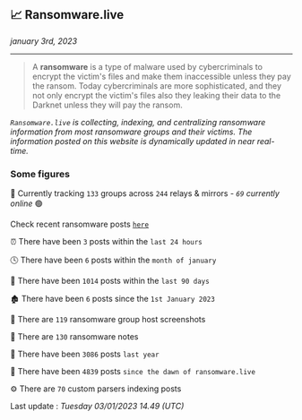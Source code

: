 ## 📈 Ransomware.live
_january 3rd, 2023_

---

> A **ransomware** is a type of malware used by cybercriminals to encrypt the victim's files and make them inaccessible unless they pay the ransom. Today cybercriminals are more sophisticated, and they not only encrypt the victim's files also they leaking their data to the Darknet unless they will pay the ransom.


_`Ransomware.live` is collecting, indexing, and centralizing ransomware information from most ransomware groups and their victims. The information posted on this website is dynamically updated in near real-time._

### Some figures 

🔎 Currently tracking `133` groups across `244` relays & mirrors - _`69` currently online_ 🟢

Check recent ransomware posts [`here`](recentposts.md)


⏰ There have been `3` posts within the `last 24 hours`

🕓 There have been `6` posts within the `month of january`

📅 There have been `1014` posts within the `last 90 days`

🏚 There have been `6` posts since the `1st January 2023`

📸 There are `119` ransomware group host screenshots

📝 There are `130` ransomware notes

🚀 There have been `3086` posts `last year`

🐣 There have been `4839` posts `since the dawn of ransomware.live`

⚙️ There are `70` custom parsers indexing posts



Last update : _Tuesday 03/01/2023 14.49 (UTC)_

